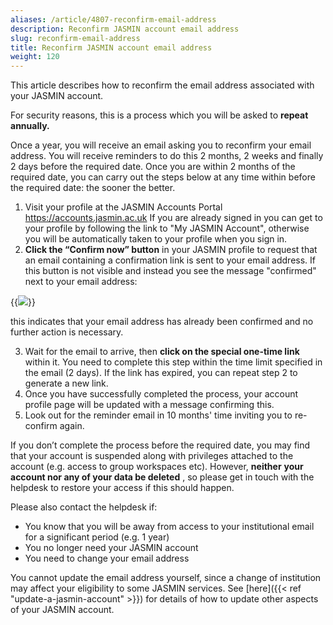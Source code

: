 ```yaml
---
aliases: /article/4807-reconfirm-email-address
description: Reconfirm JASMIN account email address
slug: reconfirm-email-address
title: Reconfirm JASMIN account email address
weight: 120
---
```


This article describes how to reconfirm the email address associated with your
JASMIN account.

For security reasons, this is a process which you will be asked to **repeat
annually.**

Once a year, you will receive an email asking you to reconfirm your email
address. You will receive reminders to do this 2 months, 2 weeks and finally 2
days before the required date. Once you are within 2 months of the required
date, you can carry out the steps below at any time within before the required
date: the sooner the better.

1. Visit your profile at the JASMIN Accounts Portal <https://accounts.jasmin.ac.uk> If you are already signed in you can get to your profile by following the link to "My JASMIN Account", otherwise you will be automatically taken to your profile when you sign in.
2. **Click the “Confirm now” button** in your JASMIN profile to request that an email containing a confirmation link is sent to your email address. If this button is not visible and instead you see the message "confirmed" next to your email address:

{{<image src="img/docs/reconfirm-email-address/file-hEfcP6vF1r.png" caption="already confirmed" wrapper="col-2 mx-auto">}}

this indicates that your email address has already been confirmed and no
further action is necessary.

3. Wait for the email to arrive, then **click on the special one-time link** within it. You need to complete this step within the time limit specified in the email (2 days). If the link has expired, you can repeat step 2 to generate a new link.
4. Once you have successfully completed the process, your account profile page will be updated with a message confirming this.
5. Look out for the reminder email in 10 months' time inviting you to re-confirm again.

If you don’t complete the process before the required date, you may find that
your account is suspended along with privileges attached to the account (e.g.
access to group workspaces etc). However, **neither** **your account nor any
of your data be deleted** , so please get in touch with the helpdesk to
restore your access if this should happen.

Please also contact the helpdesk if:

- You know that you will be away from access to your institutional email for a significant period (e.g. 1 year)
- You no longer need your JASMIN account
- You need to change your email address

You cannot update the email address yourself, since a change of institution
may affect your eligibility to some JASMIN services. See [here]({{< ref "update-a-jasmin-account" >}}) for details of how to update other aspects of
your JASMIN account.

